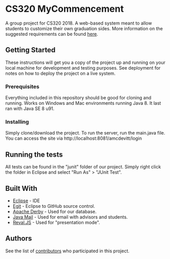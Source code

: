 # CS320 MyCommencement
A group project for CS320 2018. A web-based system meant to allow students to customize their own graduation sides. More information on the suggested requirements can be found [here](https://ycpcs.github.io/cs320-spring2018/projects/Personalized_Commencement_Project.html).

## Getting Started

These instructions will get you a copy of the project up and running on your local machine for development and testing purposes. See deployment for notes on how to deploy the project on a live system.

### Prerequisites

Everything included in this repository should be good for cloning and running. Works on Windows and Mac environments running Java 8. It last ran with Java SE 8 u91.

### Installing

Simply clone/download the project. To run the server, run the main.java file. You can access the site via http://localhost:8081/amcdevitt/login

## Running the tests

All tests can be found in the "junit" folder of our project. Simply right click the folder in Eclipse and select "Run As" > "JUnit Test".

## Built With

* [Eclipse](http://www.eclipse.org/ide/) - IDE
* [Egit](http://www.eclipse.org/egit/) - Eclipse to GitHub source control.
* [Apache Derby](https://db.apache.org/derby/) - Used for our database.
* [Java Mail](http://www.oracle.com/technetwork/java/javamail/index.html) - Used for email with advisors and students.
* [Reval.JS](https://revealjs.com/#/) - Used for "presentation mode".

## Authors

See the list of [contributors](https://github.com/your/project/contributors) who participated in this project.

